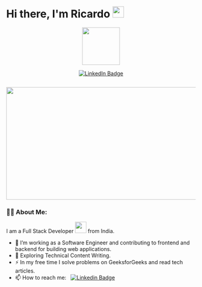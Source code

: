 # Hi there, I'm Ricardo <img src="https://media.giphy.com/media/hvRJCLFzcasrR4ia7z/giphy.gif" width="30px">

<p align="center"><img src="https://media.giphy.com/media/3oKIPnAiaMCws8nOsE/giphy.gif" width="100"/></p>
<p align="center">
<a href="https://www.linkedin.com/in/ricardo-órfão"><img src="https://img.shields.io/badge/LinkedIn-blue?style=for-the-badge&logo=linkedin&logoColor=white" alt="LinkedIn Badge"></a>
</p>

<p align="center"><img src="https://komarev.com/ghpvc/?username=ricardoorfao&style=flat-square&color=blue" alt=""></p>

<p align="center"><img src="https://media.giphy.com/media/2RiU1RUjyh4C4/giphy.gif" width="600" height="300"  /></p>

### :technologist: About Me:

I am a Full Stack Developer <img src="https://media.giphy.com/media/WUlplcMpOCEmTGBtBW/giphy.gif" width="30"> from India.

- 🔭 I’m working as a Software Engineer and contributing to frontend and backend for building web applications.
- 🌱 Exploring Technical Content Writing.
- ⚡ In my free time I solve problems on GeeksforGeeks and read tech articles.
- 📫 How to reach me: &nbsp; [![Linkedin Badge](https://img.shields.io/badge/-ricardoorfao-blue?style=flat&logo=Linkedin&logoColor=white)](https://www.linkedin.com/in/kakbar)


<!--
**ricardoorfao/ricardoorfao** is a ✨ _special_ ✨ repository because its `README.md` (this file) appears on your GitHub profile.

Here are some ideas to get you started:

- 🔭 I’m currently working on ...
- 🌱 I’m currently learning ...
- 👯 I’m looking to collaborate on ...
- 🤔 I’m looking for help with ...
- 💬 Ask me about ...
- 📫 How to reach me: ...
- 😄 Pronouns: ...
- ⚡ Fun fact: ...
-->

